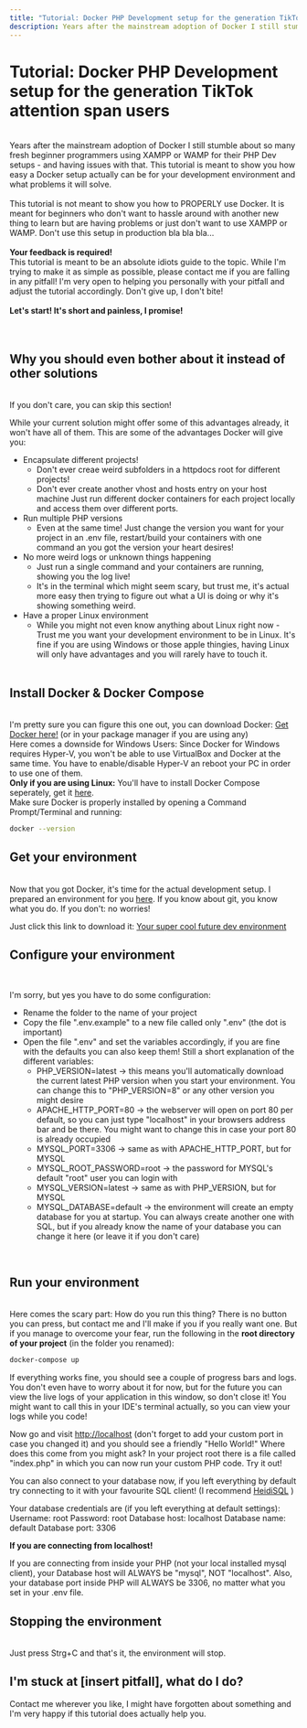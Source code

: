 ```yaml
---
title: "Tutorial: Docker PHP Development setup for the generation TikTok attention span users"
description: Years after the mainstream adoption of Docker I still stumble about so many fresh beginner programmers using XAMPP or WAMP for their PHP Dev setups - and having issues with that. This tutorial is meant to show you how easy a Docker setup actually can be for your development environment and what problems it will solve.
---
```

# Tutorial: Docker PHP Development setup for the generation TikTok attention span users
<br>
Years after the mainstream adoption of Docker I still stumble about so many fresh beginner programmers using XAMPP or WAMP for their PHP Dev setups - and having issues with that. This tutorial is meant to show you how easy a Docker setup actually can be for your development environment and what problems it will solve.
<br><br>
This tutorial is not meant to show you how to PROPERLY use Docker. It is meant for beginners who don't want to hassle around with another new thing to learn but are having problems or just don't want to use XAMPP or WAMP. Don't use this setup in production bla bla bla...
<br><br>
<b>Your feedback is required!</b><br> This tutorial is meant to be an absolute idiots guide to the topic. While I'm trying to make it as simple as possible, please contact me if you are falling in any pitfall! I'm very open to helping you personally with your pitfall and adjust the tutorial accordingly. Don't give up, I don't bite!
<br><br>
<b>Let's start! It's short and painless, I promise!</b>
<br><br><br>

## Why you should even bother about it instead of other solutions
<br>
If you don't care, you can skip this section!
<br>

While your current solution might offer some of this advantages already, it won't have all of them. This are some of the advantages Docker will give you:
- Encapsulate different projects!
    - Don't ever creae weird subfolders in a httpdocs root for different projects!
    - Don't ever create another vhost and hosts entry on your host machine Just run different docker containers for each project locally and access them over different ports.
- Run multiple PHP versions
    - Even at the same time! Just change the version you want for your project in an .env file, restart/build your containers with one command an you got the version your heart desires!
- No more weird logs or unknown things happening
    - Just run a single command and your containers are running, showing you the log live!
    - It's in the terminal which might seem scary, but trust me, it's actual more easy then trying to figure out what a UI is doing or why it's showing something weird.
- Have a proper Linux environment
    - While you might not even know anything about Linux right now - Trust me you want your development environment to be in Linux. It's fine if you are using Windows or those apple thingies, having Linux will only have   advantages and you will rarely have to touch it.
<br><br>
## Install Docker & Docker Compose
<br>
I'm pretty sure you can figure this one out, you can download Docker:
<a href="https://docs.docker.com/get-docker/" target="_blank" class="text-accent-1">Get Docker here!</a>
(or in your package manager if you are using any)
<br>
Here comes a downside for Windows Users: Since Docker for Windows requires Hyper-V, you won't be able to use VirtualBox and Docker at the same time. You have to enable/disable Hyper-V an reboot your PC in order to use one of them. 
<br>
<b>Only if you are using Linux:</b> You'll have to install Docker Compose seperately, get it <a href="https://docs.docker.com/compose/install/" target="_blank" class="text-accent-1"">here</a>.
<br>
Make sure Docker is properly installed by opening a Command Prompt/Terminal and running:

```bash
docker --version
```

## Get your environment
<br>
Now that you got Docker, it's time for the actual development setup.
I prepared an environment for you <a href="https://github.com/wug-ge/php-apache-mariadb-project-base" target="_blank" class="text-accent-1">here</a>.
If you know about git, you know what you do. If you don't: no worries!

Just click this link to download it: <a href="https://github.com/wug-ge/php-apache-mariadb-project-base/archive/refs/heads/main.zip" target="_blank" class="text-accent-1">Your super cool future dev environment</a>
<br>

## Configure your environment
<br>

I'm sorry, but yes you have to do some configuration:
- Rename the folder to the name of your project
- Copy the file ".env.example" to a new file called only ".env" (the dot is important)
- Open the file ".env" and set the variables accordingly, if you are fine with the defaults you can also keep them! Still a short explanation of the different variables:
    - PHP_VERSION=latest -> this means you'll automatically download the current latest PHP version when you start your environment. You can change this to "PHP_VERSION=8" or any other version you might desire
    - APACHE_HTTP_PORT=80 -> the webserver will open on port 80 per default, so you can just type "localhost" in your browsers address bar and be there. You might want to change this in case your port 80 is already occupied
    - MYSQL_PORT=3306 -> same as with APACHE_HTTP_PORT, but for MYSQL
    - MYSQL_ROOT_PASSWORD=root -> the password for MYSQL's default "root" user you can login with
    - MYSQL_VERSION=latest -> same as with PHP_VERSION, but for MYSQL
    - MYSQL_DATABASE=default -> the environment will create an empty database for you at startup. You can always create another one with SQL, but if you already know the name of your database you can change it here (or leave it if you don't care)

<br>

## Run your environment
<br>
Here comes the scary part: How do you run this thing?
There is no button you can press, but contact me and I'll make if you if you really want one. But if you manage to overcome your fear, run the following in the <b>root directory of your project</b> (in the folder you renamed):

```bash
docker-compose up
```

If everything works fine, you should see a couple of progress bars and logs. You don't even have to worry about it for now, but for the future you can view the live logs of your application in this window, so don't close it! You might want to call this in your IDE's terminal actually, so you can view your logs while you code!

Now go and visit <a href="http://localhost" target="_blank" class="text-accent-1">http://localhost</a> (don't forget to add your custom port in case you changed it) and you should see a friendly "Hello World!"
Where does this come from you might ask?
In your project root there is a file called "index.php" in which you can now run your custom PHP code. Try it out!

You can also connect to your database now, if you left everything by default try connecting to it with your favourite SQL client! (I recommend <a href="https://www.heidisql.com/" target="_blank" class="text-accent-1">HeidiSQL</a> )

Your database credentials are (if you left everything at default settings):
Username: root
Password: root
Database host: localhost
Database name: default
Database port: 3306

<b>If you are connecting from localhost!</b>

If you are connecting from inside your PHP (not your local installed mysql client), your Database host will ALWAYS be "mysql", NOT "localhost".
Also, your database port inside PHP will ALWAYS be 3306, no matter what you set in your .env file.

## Stopping the environment
<br>
Just press Strg+C and that's it, the environment will stop.

## I'm stuck at [insert pitfall], what do I do?
Contact me wherever you like, I might have forgotten about something and I'm very happy if this tutorial does actually help you.
